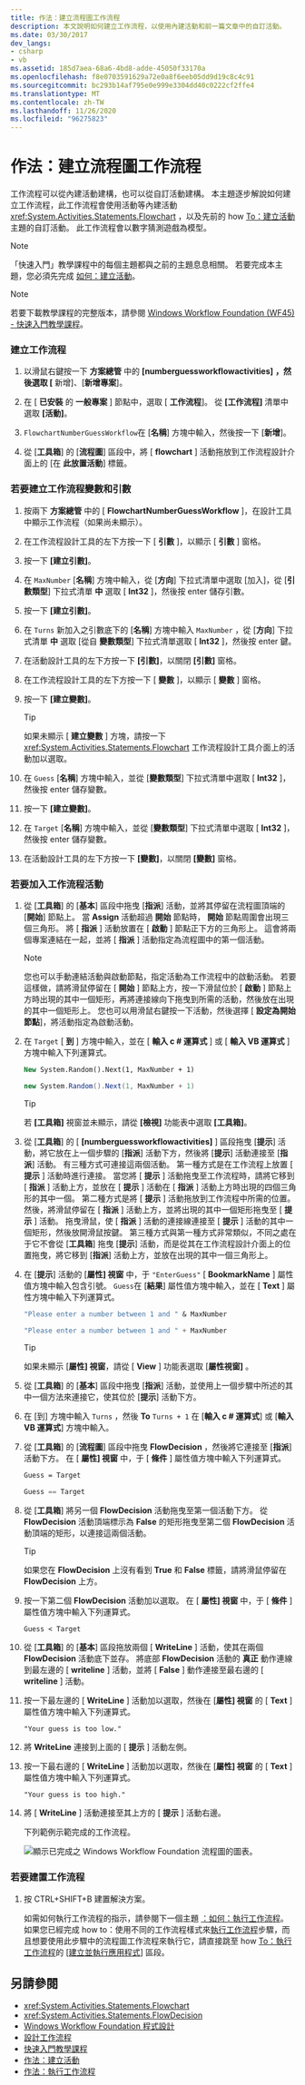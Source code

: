 ```yaml
---
title: 作法：建立流程圖工作流程
description: 本文說明如何建立工作流程，以使用內建活動和前一篇文章中的自訂活動。
ms.date: 03/30/2017
dev_langs:
- csharp
- vb
ms.assetid: 185d7aea-68a6-4bd8-adde-45050f33170a
ms.openlocfilehash: f8e0703591629a72e0a8f6eeb05dd9d19c8c4c91
ms.sourcegitcommit: bc293b14af795e0e999e3304dd40c0222cf2ffe4
ms.translationtype: MT
ms.contentlocale: zh-TW
ms.lasthandoff: 11/26/2020
ms.locfileid: "96275823"
---
```

# <a name="how-to-create-a-flowchart-workflow"></a>作法：建立流程圖工作流程

工作流程可以從內建活動建構，也可以從自訂活動建構。 本主題逐步解說如何建立工作流程，此工作流程會使用活動等內建活動 <xref:System.Activities.Statements.Flowchart> ，以及先前的 how [To：建立活動](how-to-create-an-activity.md) 主題的自訂活動。 此工作流程會以數字猜測遊戲為模型。  
  
> [!NOTE]
> 「快速入門」教學課程中的每個主題都與之前的主題息息相關。 若要完成本主題，您必須先完成 [如何：建立活動](how-to-create-an-activity.md)。  
  
> [!NOTE]
> 若要下載教學課程的完整版本，請參閱 [Windows Workflow Foundation (WF45) - 快速入門教學課程](https://go.microsoft.com/fwlink/?LinkID=248976)。  
  
### <a name="to-create-the-workflow"></a>建立工作流程  
  
1. 以滑鼠右鍵按一下 **方案總管** 中的 **[numberguessworkflowactivities]** **，然後選取 [** 新增]、[**新增專案**]。  
  
2. 在 [ **已安裝** 的 **一般專案** ] 節點中，選取 [ **工作流程**]。 從 **[工作流程]** 清單中選取 **[活動]**。  
  
3. `FlowchartNumberGuessWorkflow`在 [**名稱**] 方塊中輸入，然後按一下 [**新增**]。  
  
4. 從 [**工具箱**] 的 [**流程圖**] 區段中，將 [ **flowchart** ] 活動拖放到工作流程設計介面上的 [在 **此放置活動**] 標籤。  
  
### <a name="to-create-the-workflow-variables-and-arguments"></a>若要建立工作流程變數和引數  
  
1. 按兩下 **方案總管** 中的 [ **FlowchartNumberGuessWorkflow** ]，在設計工具中顯示工作流程（如果尚未顯示）。  
  
2. 在工作流程設計工具的左下方按一下 [ **引數** ]，以顯示 [ **引數** ] 窗格。  
  
3. 按一下 **[建立引數]**。  
  
4. 在 `MaxNumber` [**名稱**] 方塊中輸入，從 [**方向**] 下拉式清單中選取 [加入]，從 [**引數類型**] 下拉式清單 **中** 選取 [ **Int32** ]，然後按 enter 儲存引數。  
  
5. 按一下 **[建立引數]**。  
  
6. 在 `Turns` 新加入之引數底下的 [**名稱**] 方塊中輸入 `MaxNumber` ，從 [**方向**] 下拉式清單 **中** 選取 [從自 **變數類型**] 下拉式清單選取 [ **Int32** ]，然後按 enter 鍵。  
  
7. 在活動設計工具的左下方按一下 **[引數]**，以關閉 **[引數]** 窗格。  
  
8. 在工作流程設計工具的左下方按一下 [ **變數** ]，以顯示 [ **變數** ] 窗格。  
  
9. 按一下 **[建立變數]**。  
  
    > [!TIP]
    > 如果未顯示 [ **建立變數** ] 方塊，請按一下 <xref:System.Activities.Statements.Flowchart> 工作流程設計工具介面上的活動加以選取。  
  
10. 在 `Guess` [**名稱**] 方塊中輸入，並從 [**變數類型**] 下拉式清單中選取 [ **Int32** ]，然後按 enter 儲存變數。  
  
11. 按一下 **[建立變數]**。  
  
12. 在 `Target` [**名稱**] 方塊中輸入，並從 [**變數類型**] 下拉式清單中選取 [ **Int32** ]，然後按 enter 儲存變數。  
  
13. 在活動設計工具的左下方按一下 **[變數]**，以關閉 **[變數]** 窗格。  
  
### <a name="to-add-the-workflow-activities"></a>若要加入工作流程活動  
  
1. 從 [**工具箱**] 的 [**基本**] 區段中拖曳 [**指派**] 活動，並將其停留在流程圖頂端的 [**開始**] 節點上。 當 **Assign** 活動超過 **開始** 節點時， **開始** 節點周圍會出現三個三角形。 將 [ **指派** ] 活動放置在 [ **啟動** ] 節點正下方的三角形上。 這會將兩個專案連結在一起，並將 [ **指派** ] 活動指定為流程圖中的第一個活動。  
  
    > [!NOTE]
    > 您也可以手動連結活動與啟動節點，指定活動為工作流程中的啟動活動。 若要這樣做，請將滑鼠停留在 [ **開始** ] 節點上方，按一下滑鼠位於 [ **啟動** ] 節點上方時出現的其中一個矩形，再將連接線向下拖曳到所需的活動，然後放在出現的其中一個矩形上。 您也可以用滑鼠右鍵按一下活動，然後選擇 [ **設定為開始節點**]，將活動指定為啟動活動。  
  
2. 在 `Target` [ **到** ] 方塊中輸入，並在 [ **輸入 c # 運算式** ] 或 [ **輸入 VB 運算式** ] 方塊中輸入下列運算式。  
  
    ```vb  
    New System.Random().Next(1, MaxNumber + 1)  
    ```  
  
    ```csharp  
    new System.Random().Next(1, MaxNumber + 1)  
    ```  
  
    > [!TIP]
    > 若 **[工具箱]** 視窗並未顯示，請從 **[檢視]** 功能表中選取 **[工具箱]**。  
  
3. 從 [**工具箱**] 的 [ **[numberguessworkflowactivities]** ] 區段拖曳 [**提示**] 活動，將它放在上一個步驟的 [**指派**] 活動下方，然後將 [**提示**] 活動連接至 [**指派**] 活動。 有三種方式可連接這兩個活動。 第一種方式是在工作流程上放置 [ **提示** ] 活動時進行連接。 當您將 [ **提示** ] 活動拖曳至工作流程時，請將它移到 [ **指派** ] 活動上方，並放在 [ **提示** ] 活動在 [ **指派** ] 活動上方時出現的四個三角形的其中一個。 第二種方式是將 [ **提示** ] 活動拖放到工作流程中所需的位置。 然後，將滑鼠停留在 [ **指派** ] 活動上方，並將出現的其中一個矩形拖曳至 [ **提示** ] 活動。 拖曳滑鼠，使 [ **指派** ] 活動的連接線連接至 [ **提示** ] 活動的其中一個矩形，然後放開滑鼠按鍵。 第三種方式與第一種方式非常類似，不同之處在于它不會從 [**工具箱**] 拖曳 [**提示**] 活動，而是從其在工作流程設計介面上的位置拖曳，將它移到 [**指派**] 活動上方，並放在出現的其中一個三角形上。  
  
4. 在 [**提示**] 活動的 [**屬性] 視窗** 中，于 `"EnterGuess"` [ **BookmarkName** ] 屬性值方塊中輸入包含引號。 `Guess`在 [**結果**] 屬性值方塊中輸入，並在 [ **Text** ] 屬性方塊中輸入下列運算式。  
  
    ```vb  
    "Please enter a number between 1 and " & MaxNumber  
    ```  
  
    ```csharp  
    "Please enter a number between 1 and " + MaxNumber  
    ```  
  
    > [!TIP]
    > 如果未顯示 [**屬性] 視窗**，請從 [ **View** ] 功能表選取 [**屬性視窗]** 。  
  
5. 從 [**工具箱**] 的 [**基本**] 區段中拖曳 [**指派**] 活動，並使用上一個步驟中所述的其中一個方法來連接它，使其位於 [**提示**] 活動下方。  
  
6. 在 [到] 方塊中輸入 `Turns` ，然後 **To** `Turns + 1` 在 [**輸入 c # 運算式**] 或 [**輸入 VB 運算式**] 方塊中輸入。  
  
7. 從 [**工具箱**] 的 [**流程圖**] 區段中拖曳 **FlowDecision** ，然後將它連接至 [**指派**] 活動下方。 在 [ **屬性] 視窗** 中，于 [ **條件** ] 屬性值方塊中輸入下列運算式。  
  
    ```vb  
    Guess = Target  
    ```  
  
    ```csharp  
    Guess == Target  
    ```  
  
8. 從 [**工具箱**] 將另一個 **FlowDecision** 活動拖曳至第一個活動下方。 從 **FlowDecision** 活動頂端標示為 **False** 的矩形拖曳至第二個 **FlowDecision** 活動頂端的矩形，以連接這兩個活動。  
  
    > [!TIP]
    > 如果您在 **FlowDecision** 上沒有看到 **True** 和 **False** 標籤，請將滑鼠停留在 **FlowDecision** 上方。  
  
9. 按一下第二個 **FlowDecision** 活動加以選取。 在 [ **屬性] 視窗** 中，于 [ **條件** ] 屬性值方塊中輸入下列運算式。  
  
    ```text
    Guess < Target
    ```  
  
10. 從 [**工具箱**] 的 [**基本**] 區段拖放兩個 [ **WriteLine** ] 活動，使其在兩個 **FlowDecision** 活動底下並存。 將底部 **FlowDecision** 活動的 **真正** 動作連線到最左邊的 [ **writeline** ] 活動，並將 [ **False** ] 動作連接至最右邊的 [ **writeline** ] 活動。  
  
11. 按一下最左邊的 [ **WriteLine** ] 活動加以選取，然後在 [**屬性] 視窗** 的 [ **Text** ] 屬性值方塊中輸入下列運算式。  
  
    ```text
    "Your guess is too low."  
    ```  
  
12. 將 **WriteLine** 連接到上面的 [ **提示** ] 活動左側。  
  
13. 按一下最右邊的 [ **WriteLine** ] 活動加以選取，然後在 [**屬性] 視窗** 的 [ **Text** ] 屬性值方塊中輸入下列運算式。  
  
    ```text
    "Your guess is too high."  
    ```  
  
14. 將 [ **WriteLine** ] 活動連接至其上方的 [ **提示** ] 活動右邊。  
  
     下列範例示範完成的工作流程。  
  
     ![顯示已完成之 Windows Workflow Foundation 流程圖的圖表。](./media/how-to-create-a-flowchart-workflow/completed-windows-workflow-flowchart.png)  
  
### <a name="to-build-the-workflow"></a>若要建置工作流程  
  
1. 按 CTRL+SHIFT+B 建置解決方案。  
  
     如需如何執行工作流程的指示，請參閱下一個主題 [：如何：執行工作流程](how-to-run-a-workflow.md)。 如果您已經完成 how to：使用不同的工作流程樣式來[執行工作流程](how-to-run-a-workflow.md)步驟，而且想要使用此步驟中的流程圖工作流程來執行它，請直接跳至 how [To：執行工作流程](how-to-run-a-workflow.md)的 [[建立並執行應用程式](how-to-run-a-workflow.md#BKMK_ToRunTheApplication)] 區段。  
  
## <a name="see-also"></a>另請參閱

- <xref:System.Activities.Statements.Flowchart>
- <xref:System.Activities.Statements.FlowDecision>
- [Windows Workflow Foundation 程式設計](programming.md)
- [設計工作流程](designing-workflows.md)
- [快速入門教學課程](getting-started-tutorial.md)
- [作法：建立活動](how-to-create-an-activity.md)
- [作法：執行工作流程](how-to-run-a-workflow.md)
